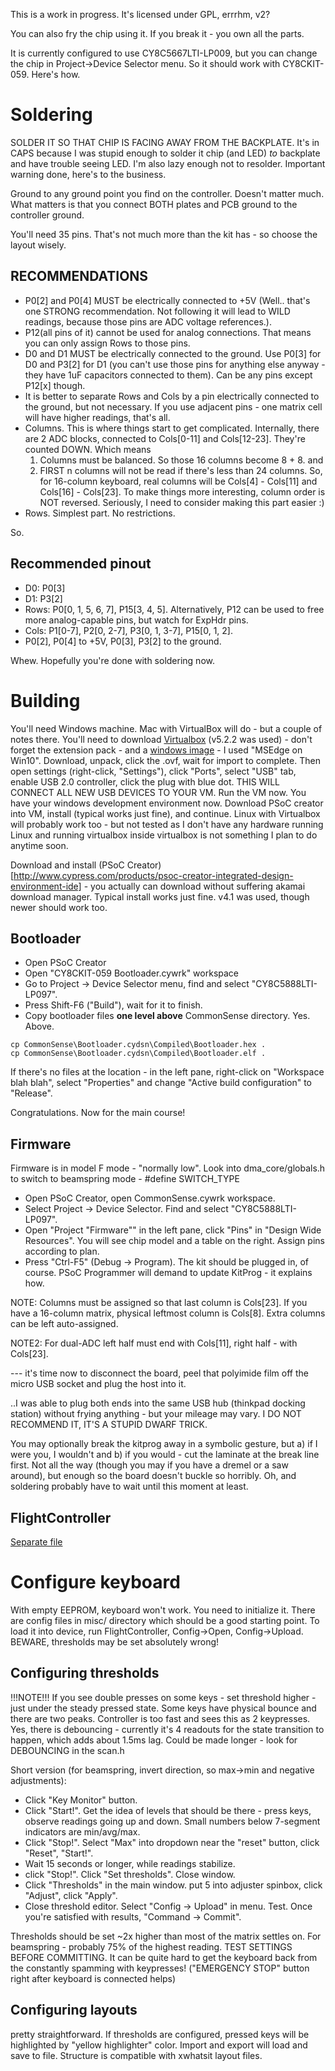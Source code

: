 This is a work in progress.
It's licensed under GPL, errrhm, v2?

You can also fry the chip using it. If you break it - you own all the parts.

It is currently configured to use CY8C5667LTI-LP009, but you can change the chip in Project->Device Selector menu.
So it should work with CY8CKIT-059. Here's how.

# Soldering

SOLDER IT SO THAT CHIP IS FACING AWAY FROM THE BACKPLATE.
It's in CAPS because I was stupid enough to solder it chip (and LED) _to_ backplate and have trouble seeing LED. I'm also lazy enough not to resolder.
Important warning done, here's to the business.

Ground to any ground point you find on the controller. Doesn't matter much.
What matters is that you connect BOTH plates and PCB ground to the controller ground.

You'll need 35 pins. That's not much more than the kit has - so choose the layout wisely.

## RECOMMENDATIONS
* P0[2] and P0[4] MUST be electrically connected to +5V (Well.. that's one STRONG recommendation. Not following it will lead to WILD readings, because those pins are ADC voltage references.).
* P12(all pins of it) cannot be used for analog connections. That means you can only assign Rows to those pins.
* D0 and D1 MUST be electrically connected to the ground. Use P0[3] for D0 and P3[2] for D1 (you can't use those pins for anything else anyway - they have 1uF capacitors connected to them). Can be any pins except P12[x] though.
* It is better to separate Rows and Cols by a pin electrically connected to the ground, but not necessary. If you use adjacent pins - one matrix cell will have higher readings, that's all.
* Columns. This is where things start to get complicated. Internally, there are 2 ADC blocks, connected to Cols[0-11] and Cols[12-23]. They're counted DOWN. Which means
  1. Columns must be balanced. So those 16 columns become 8 + 8. and
  2. FIRST n columns will not be read if there's less than 24 columns.
So, for 16-column keyboard, real columns will be Cols[4] - Cols[11] and Cols[16] - Cols[23]. To make things more interesting, column order is NOT reversed. Seriously, I need to consider making this part easier :)
* Rows. Simplest part. No restrictions.

So.

## Recommended pinout
* D0: P0[3]
* D1: P3[2]
* Rows: P0[0, 1, 5, 6, 7], P15[3, 4, 5]. Alternatively, P12 can be used to free more analog-capable pins, but watch for ExpHdr pins.
* Cols: P1[0-7], P2[0, 2-7], P3[0, 1, 3-7], P15[0, 1, 2].
* P0[2], P0[4] to +5V, P0[3], P3[2] to the ground.


Whew. Hopefully you're done with soldering now.

# Building
You'll need Windows machine. Mac with VirtualBox will do - but a couple of notes there.
You'll need to download [Virtualbox](https://www.virtualbox.org/wiki/Downloads) (v5.2.2 was used) - don't forget the extension pack - and a [windows image](https://developer.microsoft.com/en-us/microsoft-edge/tools/vms/) - I used "MSEdge on Win10". Download, unpack, click the .ovf, wait for import to complete. Then open settings (right-click, "Settings"), click "Ports", select "USB" tab, enable USB 2.0 controller, click the plug with blue dot. THIS WILL CONNECT ALL NEW USB DEVICES TO YOUR VM. Run the VM now. You have your windows development environment now. Download PSoC creator into VM, install (typical works just fine), and continue.
Linux with Virtualbox will probably work too - but not tested as I don't have any hardware running Linux and running virtualbox inside virtualbox is not something I plan to do anytime soon.

Download and install (PSoC Creator)[http://www.cypress.com/products/psoc-creator-integrated-design-environment-ide] - you actually can download without suffering akamai download manager. Typical install works just fine. v4.1 was used, though newer should work too.

## Bootloader
* Open PSoC Creator
* Open "CY8CKIT-059 Bootloader.cywrk" workspace
* Go to Project -> Device Selector menu, find and select "CY8C5888LTI-LP097".
* Press Shift-F6 ("Build"), wait for it to finish.
* Copy bootloader files **one level above** CommonSense directory. Yes. Above.
```
cp CommonSense\Bootloader.cydsn\Compiled\Bootloader.hex .
cp CommonSense\Bootloader.cydsn\Compiled\Bootloader.elf .
```
If there's no files at the location - in the left pane, right-click on "Workspace blah blah", select "Properties" and change "Active build configuration" to "Release".

Congratulations. Now for the main course!

## Firmware

Firmware is in model F mode - "normally low". Look into dma_core/globals.h to switch to beamspring mode - #define SWITCH_TYPE

* Open PSoC Creator, open CommonSense.cywrk workspace.
* Select Project -> Device Selector. Find and select "CY8C5888LTI-LP097".
* Open "Project "Firmware"" in the left pane, click "Pins" in "Design Wide Resources". You will see chip model and a table on the right. Assign pins according to plan.
* Press "Ctrl-F5" (Debug -> Program). The kit should be plugged in, of course. PSoC Programmer will demand to update KitProg - it explains how.

NOTE: Columns must be assigned so that last column is Cols[23]. If you have a 16-column matrix, physical leftmost column is Cols[8]. Extra columns can be left auto-assigned.

NOTE2: For dual-ADC left half must end with Cols[11], right half - with Cols[23].

--- it's time now to disconnect the board, peel that polyimide film off the micro USB socket and plug the host into it.

..I was able to plug both ends into the same USB hub (thinkpad docking station) without frying anything - but your mileage may vary. I DO NOT RECOMMEND IT, IT'S A STUPID DWARF TRICK.

You may optionally break the kitprog away in a symbolic gesture, but a) if I were you, I wouldn't and b) if you would - cut the laminate at the break line first. Not all the way (though you may if you have a dremel or a saw around), but enough so the board doesn't buckle so horribly. Oh, and soldering probably have to wait until this moment at least.

## FlightController

[Separate file](Qt-build/README.md)

# Configure keyboard

With empty EEPROM, keyboard won't work. You need to initialize it. There are config files in misc/ directory which should be a good starting point.
To load it into device, run FlightController, Config->Open, Config->Upload. BEWARE, thresholds may be set absolutely wrong!

## Configuring thresholds
!!!NOTE!!! If you see double presses on some keys - set threshold higher - just under the steady pressed state. Some keys have physical bounce and there are two peaks. Controller is too fast and sees this as 2 keypresses. Yes, there is debouncing - currently it's 4 readouts for the state transition to happen, which adds about 1.5ms lag. Could be made longer - look for DEBOUNCING in the scan.h

Short version (for beamspring, invert direction, so max->min and negative adjustments): 
* Click "Key Monitor" button. 
* Click "Start!". Get the idea of levels that should be there - press keys, observe readings going up and down. Small numbers below 7-segment indicators are min/avg/max.
* Click "Stop!". Select "Max" into dropdown near the "reset" button, click "Reset", "Start!". 
* Wait 15 seconds or longer, while readings stabilize.
* click "Stop!". Click "Set thresholds". Close window.
* Click "Thresholds" in the main window. put 5 into adjuster spinbox, click "Adjust", click "Apply".
* Close threshold editor. Select "Config -> Upload" in menu. Test. Once you're satisfied with results, "Command -> Commit".

Thresholds should be set ~2x higher than most of the matrix settles on. For beamspring - probably 75% of the highest reading.
TEST SETTINGS BEFORE COMMITTING. It can be quite hard to get the keyboard back from the constantly spamming with keypresses! ("EMERGENCY STOP" button right after keyboard is connected helps)

## Configuring layouts
pretty straightforward. If thresholds are configured, pressed keys will be highlighted by "yellow highlighter" color.
Import and export will load and save to file. Structure is compatible with xwhatsit layout files.
